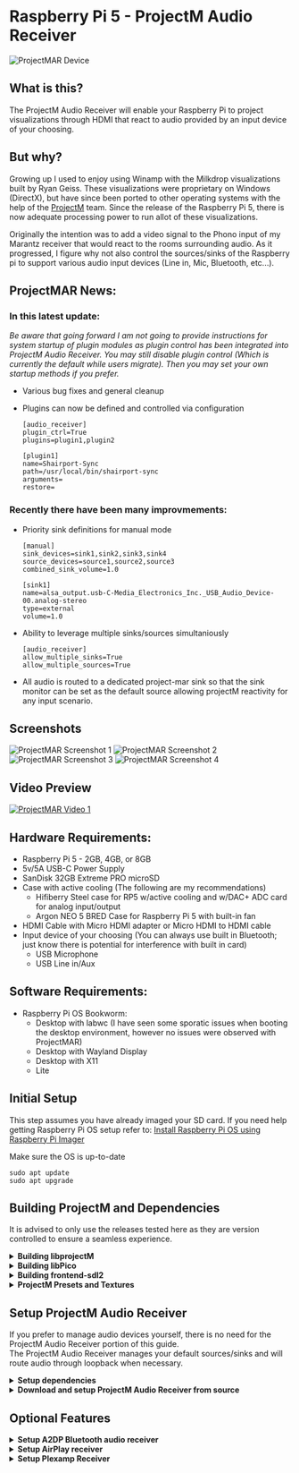 # Raspberry Pi 5 - ProjectM Audio Receiver

![ProjectMAR Device](https://github.com/kholbrook1303/RPI5-Bookworm-ProjectM-Audio-Receiver/blob/main/resources/device.png)

## What is this?
The ProjectM Audio Receiver will enable your Raspberry Pi to project visualizations through HDMI that react to audio provided by an input device of your choosing.  

## But why?
Growing up I used to enjoy using Winamp with the Milkdrop visualizations built by Ryan Geiss.  These visualizations were proprietary on Windows (DirectX), but have since been ported to other operating systems with the help of the [ProjectM](https://github.com/projectM-visualizer/projectm/tree/master) team.  Since the release of the Raspberry Pi 5, there is now adequate processing power to run allot of these visualizations.

Originally the intention was to add a video signal to the Phono input of my Marantz receiver that would react to the rooms surrounding audio.  As it progressed, I figure why not also control the sources/sinks of the Raspberry pi to support various audio input devices (Line in, Mic, Bluetooth, etc...).

## ProjectMAR News:

### In this latest update:

*Be aware that going forward I am not going to provide instructions for system startup of plugin modules as plugin control has been integrated into ProjectM Audio Receiver.  You may still disable plugin control (Which is currently the default while users migrate).  Then you may set your own startup methods if you prefer.*

- Various bug fixes and general cleanup

- Plugins can now be defined and controlled via configuration
  ```
  [audio_receiver]
  plugin_ctrl=True
  plugins=plugin1,plugin2

  [plugin1]
  name=Shairport-Sync
  path=/usr/local/bin/shairport-sync
  arguments=
  restore=
  ```

### Recently there have been many improvmements:

- Priority sink definitions for manual mode
  ```
  [manual]
  sink_devices=sink1,sink2,sink3,sink4
  source_devices=source1,source2,source3
  combined_sink_volume=1.0
  
  [sink1]
  name=alsa_output.usb-C-Media_Electronics_Inc._USB_Audio_Device-00.analog-stereo
  type=external
  volume=1.0
  ```

- Ability to leverage multiple sinks/sources simultaniously
  ```
  [audio_receiver]
  allow_multiple_sinks=True
  allow_multiple_sources=True
  ```

- All audio is routed to a dedicated project-mar sink so that the sink monitor can be set as the default source allowing projectM reactivity for any input scenario.


## Screenshots
![ProjectMAR Screenshot 1](https://github.com/kholbrook1303/RPI5-Bookworm-ProjectM-Audio-Receiver/blob/main/resources/preview1.png)
![ProjectMAR Screenshot 2](https://github.com/kholbrook1303/RPI5-Bookworm-ProjectM-Audio-Receiver/blob/main/resources/preview2.png)
![ProjectMAR Screenshot 3](https://github.com/kholbrook1303/RPI5-Bookworm-ProjectM-Audio-Receiver/blob/main/resources/preview3.png)
![ProjectMAR Screenshot 4](https://github.com/kholbrook1303/RPI5-Bookworm-ProjectM-Audio-Receiver/blob/main/resources/preview4.png)

## Video Preview
[![ProjectMAR Video 1](https://img.youtube.com/vi/8kj53j3EDec/0.jpg)](https://www.youtube.com/watch?v=8kj53j3EDec)

## Hardware Requirements:

- Raspberry Pi 5 - 2GB, 4GB, or 8GB
- 5v/5A USB-C Power Supply
- SanDisk 32GB Extreme PRO microSD
- Case with active cooling (The following are my recommendations)
    - Hifiberry Steel case for RP5 w/active cooling and w/DAC+ ADC card for analog input/output
    - Argon NEO 5 BRED Case for Raspberry Pi 5 with built-in fan
- HDMI Cable with Micro HDMI adapter or Micro HDMI to HDMI cable
- Input device of your choosing (You can always use built in Bluetooth; just know there is potential for interference with built in card)
    - USB Microphone
    - USB Line in/Aux

## Software Requirements:
- Raspberry Pi OS Bookworm:
  - Desktop with labwc (I have seen some sporatic issues when booting the desktop environment, however no issues were observed with ProjectMAR)
  - Desktop with Wayland Display
  - Desktop with X11
  - Lite

## Initial Setup
This step assumes you have already imaged your SD card.  If you need help getting Raspberry Pi OS setup refer to: [Install Raspberry Pi OS using Raspberry Pi Imager](https://www.raspberrypi.com/software/)

Make sure the OS is up-to-date
```
sudo apt update
sudo apt upgrade
```

## Building ProjectM and Dependencies
It is advised to only use the releases tested here as they are version controlled to ensure a seamless experience.

<details>
<summary><b>Building libprojectM</b></summary>

### Install the build tools and dependencies
Get the mandatory packages:
```
sudo apt install build-essential cmake libgl1-mesa-dev mesa-common-dev libglm-dev mesa-utils flex bison openssl libssl-dev git
```

### Download and extract the source package
The current build this project uses is 4.0.0.  There is currently a bug in later releases that impact performance on the Raspberry Pi.
```
cd ~
wget https://github.com/projectM-visualizer/projectm/archive/refs/tags/v4.0.0.tar.gz
tar xf v4.0.0.tar.gz
cd ~/projectm-4.0.0/
mkdir build
cd build
cmake -DENABLE_GLES=ON -DCMAKE_BUILD_TYPE=Release -DCMAKE_INSTALL_PREFIX=/usr/local ..
cmake --build . --parallel && sudo cmake --build . --target install
```

</details>

<details>
<summary><b>Building libPico</b></summary>

### Download, build and install libPico-dev
Because the current repository contains a problematic version of libPico-dev, we must build from source.

Obtain a tested working build of libPico-dev and build.  ***Note:** This is going to take some time to install*
```
cd ~
wget https://pocoproject.org/releases/poco-1.12.5/poco-1.12.5-all.tar.bz2
tar -xjf poco-1.12.5-all.tar.bz2
cd poco-1.12.5-all/
mkdir cmake-build
cd cmake-build
cmake ..
cmake --build . --config Release
sudo cmake --build . --target install
```
You will have to move the libs for projectMSDL frontend to work (Needs further investigation)
```
sudo cp /usr/local/lib/libPoco* /usr/lib/
```

</details>

<details>
<summary><b>Building frontend-sdl2</b></summary>

### Install the dependencies
Get the mandatory packages:
```
sudo apt install libsdl2-dev libfreetype-dev cmake
```

### Download the SDL2 Frontend sources
```
cd ~
git clone https://github.com/kholbrook1303/frontend-sdl2.git
```

### Build and install SDL2 Frontend

```
cd frontend-sdl2/
git submodule init
git submodule update
mkdir cmake-build
cmake -S . -B cmake-build -DCMAKE_BUILD_TYPE=Release
cmake --build cmake-build --config Release
cd cmake-build
make
```

Copy build application to standard directory
```
sudo mkdir /opt/ProjectMSDL
sudo cp -r ~/frontend-sdl2/cmake-build/src/* /opt/ProjectMSDL/
sudo chmod 777 -R /opt/ProjectMSDL
```

Adjust /opt/ProjectMSDL/projectMSDL.properties to suit the Raspberry Pi.  Change the following configurations to the below:
```
projectM.meshX = 64
projectM.meshY = 32
```

For OS Lite enable fullscreen exclusive mode.

***Note:** I have performed testing of this in Desktop with the resolution set higher but with fullscreen exclusive set to 1280x720 however the performance did not improve.  Furthermore when exclusive mode is enabled but not fullscreen, you will get a cursor that can only be removed by hitting escape.  While this also sounds strange, only set the window size resolution.*
```
window.fullscreen = true
window.fullscreen.exclusiveMode = true
window.width = 1280
window.height = 720
```
For OS Desktop enable fullscreen.
```
window.fullscreen = true
```

Open the '/etc/environment' file to set environment variables
```
sudo nano /etc/environment
```

Add the following entry
```
MESA_GL_VERSION_OVERRIDE=4.5
```

Reboot

</details>

<details>
<summary><b>ProjectM Presets and Textures</b></summary>

## Setup textures and presets
The preset files define the visualizations via pixel shaders and Milkdrop-style equations and parameters.  The projectM library does not ship with any presets or textures so you want to grab them and deploy them:

***Note:** I am currently hand selecting presets that are not only appealing and mostly reactive, but will play seamlessly on the Raspberry Pi.  This will available in the coming weeks.*

### Presets and Textures for the Raspberry Pi 5:
*Special thank you to [mickabrig7](https://github.com/mickabrig7/projectM-presets-rpi5) for benchmarking 11,233 presets to narrow down a package specially for the Raspberry Pi 5!*

Textures / Presets - https://github.com/mickabrig7/projectM-presets-rpi5.git

### General Presets and Textures:
Textures:
- [Base Milkdrop texture pack](https://github.com/projectM-visualizer/presets-milkdrop-texture-pack) - Recommended for
  use with _any_ preset pack!

Presets:
- [Cream of the Crop Pack](https://github.com/projectM-visualizer/presets-cream-of-the-crop) - A collection of about 10K
  presets compiled by Jason Fletcher. Currently, projectM's default preset pack.
- [Classic projectM Presets](https://github.com/projectM-visualizer/presets-projectm-classic) - A bit over 4K presets
  shipped with previous versions of projectM.
- [Milkdrop 2 Presets](https://github.com/projectM-visualizer/presets-milkdrop-original) - The original preset
  collection shipped with Milkdrop and Winamp.
- [En D Presets](https://github.com/projectM-visualizer/presets-en-d) - About 50 presets created by "En D".

</details>

## Setup ProjectM Audio Receiver
If you prefer to manage audio devices yourself, there is no need for the ProjectM Audio Receiver portion of this guide.  
The ProjectM Audio Receiver manages your default sources/sinks and will route audio through loopback when necessary.  

<details>
<summary><b>Setup dependencies</b></summary>
<br/>

xautomation is currently used to persist preset shuffling in projectmWrapper.py as I have observed a bug causing it to hang.

```
sudo apt install xautomation pulseaudio
```

Check to ensure your device is configured for PulseAudio by going to sudo raspi-config, then select Advanced Options - Audio Config - PulseAudio (Reboot if you made any changes)

To enable higher sample rates in Pulseaudio (Specifically for various DACs) ensure you add the following to Pulseaudio daemon config
```
resample-method = soxr-vhq
avoid-resampling = true
default-sample-format = s24le
default-sample-rate = 44100
alternate-sample-rate = 48000
```

Either restart or you can run 
```
systemctl --user restart pulseaudio.socket
systemctl --user restart pulseaudio.service
```

</details>

<details>
<summary><b>Download and setup ProjectM Audio Receiver from source</b></summary>

### Obtain the latest source
Pull the sources from Github
```
cd ~
git clone https://github.com/kholbrook1303/RPI5-Bookworm-ProjectM-Audio-Receiver.git
```

Copy the projectMAR bash script to the ProjectMSDL installation directory
```
cp -r ~/RPI5-Bookworm-ProjectM-Audio-Receiver/* /opt/ProjectMSDL/
```

### Setup Python virtual environment
Install the virtual environment
```
cd /opt/ProjectMSDL/
python3 -m venv env
```

### Get all Python dependencies
Install all Python dependencies
```
/opt/ProjectMSDL/env/bin/python3 -m pip install -r requirements.txt
```

### Configure ProjectM Audio Receiver
Select the audio receiver mode.  Automatic will handle connected devices without any user configuration
Manual will allow you to be more granular with your devices (As well as switch between mic and aux devices)
```
ar_mode=manual
```

if using automatic mode, ensure you have specified the appropriate audio mode.
if you want the input audio routed to the output device, select aux, otherwise to only listen to environmental sound use mic mode.
An example of mic mode would be a receiver playing a phono input while playing video from the pi
```
audio_mode=aux
```

If using manual mode, update /opt/ProjectMSDL/projectMAR.conf to include the input/output devices.
To get the devices, connect them and run 'pactl list sources/sinks short' and take note of the device name
```
mic_devices=
aux_devices=
sink_devices=
```

### Test to ensure there are no issues
Run the following to execute ProjectM Audio Receiver:
```
/opt/ProjectMSDL/env/bin/python3 /opt/ProjectMSDL/projectMAR.py
```

If all is well close ProjectMSDL
```
alt+F4 (or 'sudo killall projectMSDL' from terminal)
```

## Environment Specific Startup Instructions

  <details>
  <summary><b>RPI OS Desktop Instructions</b></summary>
  
  ### Setup the auto start on boot

  Add ProjectMAR to autostart
  ```
  sudo nano /etc/xdg/autostart/projectm.desktop
  ```

  Add the following configuration
  ```
  [Desktop Entry]
  Name=ProjectMAR
  Exec=/opt/ProjectMSDL/env/bin/python3 /opt/ProjectMSDL/projectMAR.py
  Type=Application
  ```
  </details>

  <details>
  <summary><b>RPI OS Lite Instructions</b></summary>
 
  ### Setup the auto start on boot

  Enable autologon if using the lite version of RPI OS

  Enable auto-logon.  Run the following command and then navigate to System Options -> Boot / Auto Logon -> Console Auto Logon
  ```
  sudo raspi-config
  ```

  ### Create a startup service
  Create a service by running
  ```
  sudo nano /etc/systemd/user/projectm.service
  ```

  ```
  [Unit]
  Description=ProjectMAR

  [Service]
  Type=simple
  ExecStart=/opt/ProjectMSDL/env/bin/python3 /opt/ProjectMSDL/projectMAR.py
  Restart=on-failure

  [Install]
  WantedBy=default.target
  ```

  Enable and start the service
  ```
  systemctl --user enable projectm
  systemctl --user start projectm
  ```
  </details>

</details>

## Optional Features

<details>
<summary><b>Setup A2DP Bluetooth audio receiver </b></summary>

### Get Bluetooth dependencies

Acquire all the necessary dependecies
```
sudo apt-get install pulseaudio-module-bluetooth
```

### Configure Bluetooth functionality
Make the Pi permanently discoverable as an A2DP Sink.
```
sudo nano /etc/bluetooth/main.conf
```

And add / uncomment / change
```
...
Class = 0x41C
...
DiscoverableTimeout = 0
```

```
sudo systemctl restart bluetooth
```

```
bluetoothctl power on
bluetoothctl discoverable on
bluetoothctl pairable on
bluetoothctl agent on
```

Reboot
```
sudo reboot
```

```
bluetoothctl
```
Pair your device then trust it when you see Device <MAC> Connected: yes
```
trust DC:DC:E2:FF:04:A1
```

Auto pairing / trusting / no PIN
```
sudo apt-get install bluez-tools
```

### Configure Bluetooth agent service
```
sudo nano /etc/systemd/system/bt-agent.service
```

```
[Unit]
Description=Bluetooth Auth Agent
After=bluetooth.service
PartOf=bluetooth.service

[Service]
Type=simple
ExecStart=/usr/bin/bt-agent -c NoInputNoOutput
KillSignal=SIGUSR1

[Install]
WantedBy=bluetooth.target
```

Enable and start the Bluetooth service
```
sudo systemctl enable bt-agent
sudo systemctl start bt-agent
```
</details>

<details>
<summary><b>Setup AirPlay receiver</b></summary>


### Setup and build Shairport Sync

* It is advised to follow the most recent build steps from https://github.com/mikebrady/shairport-sync/blob/master/BUILD.md

### Get Shairport-Sync dependencies
Install required dependencies
```
sudo apt install --no-install-recommends build-essential git autoconf automake libtool libpulse-dev \
    libpopt-dev libconfig-dev libasound2-dev avahi-daemon libavahi-client-dev libssl-dev libsoxr-dev \
    libplist-dev libsodium-dev libavutil-dev libavcodec-dev libavformat-dev uuid-dev libgcrypt-dev xxd
```

### Obtain the latest source
Clone and build shairport-sync
```

cd ~
wget https://github.com/mikebrady/shairport-sync/archive/refs/tags/4.3.7.tar.gz
tar xf 4.3.7.tar.gz
cd ~/shairport-sync-4.3.7/
autoreconf -fi
./configure --sysconfdir=/etc --with-alsa \
    --with-soxr --with-avahi --with-ssl=openssl --with-systemd --with-airplay-2 --with-pa
make
sudo make install
```

### Setup and build NQPTP
* It is advised to follow the most recent build steps from https://github.com/mikebrady/nqptp

Clone and build nqptp
```
cd ~
wget https://github.com/mikebrady/nqptp/archive/refs/tags/1.2.4.tar.gz
tar xf 1.2.4.tar.gz
cd ~/nqptp-1.2.4
autoreconf -fi
./configure --with-systemd-startup
make
sudo make install
```

### Enable Services
```
sudo systemctl enable nqptp
sudo systemctl start nqptp
```

## Startup Instructions
Open projectMAR.conf and navigate to the 'audio_receiver' section.  Ensure that plugin_ctrl is set to 'True' and add an additional plugin with a unique name to plugins
```
plugin_ctrl=True
plugins=plugin1
```

Beneath the 'audio_receiver' section, add a new section using the unique plugin name you created, then add the necessary parameters replacing the 'USER' with your username
```
[plugin1]
name=Shairport-Sync
path=/usr/local/bin/shairport-sync
arguments=
```

</details>

<details>
<summary><b>Setup Plexamp Receiver</b></summary>

### Get PlexAmp and NodeJS

```
cd ~
wget https://plexamp.plex.tv/headless/Plexamp-Linux-headless-v4.11.0.tar.bz2
tar -xvjf Plexamp-Linux-headless-v4.11.0.tar.bz2
cd plexamp
sudo apt-get install -y ca-certificates curl gnupg && sudo mkdir -p /etc/apt/keyrings
curl -fsSL https://deb.nodesource.com/gpgkey/nodesource-repo.gpg.key | sudo gpg --dearmor -o /etc/apt/keyrings/nodesource.gpg
NODE_MAJOR=20
echo deb [signed-by=/etc/apt/keyrings/nodesource.gpg] https://deb.nodesource.com/node_$NODE_MAJOR.x nodistro main | sudo tee /etc/apt/sources.list.d/nodesource.list
sudo apt-get update && sudo apt-get install -y nodejs
```

### Setup your Plexamp token

Initialize Plexamp for the first time
```
node ~/plexamp/js/index.js
```

Obtain your claim token.  In a seperate browser goto:
https://plex.tv/claim

Paste the claim code in the terminal window and proceed with naming your player

## Startup Instructions

Open projectMAR.conf and navigate to the 'audio_receiver' section.  Ensure that plugin_ctrl is set to 'True' and add an additional plugin with a unique name to plugins
```
plugin_ctrl=True
plugins=plugin1,plugin2
```

Beneath the 'audio_receiver' section, add a new section using the unique plugin name you created, then add the necessary parameters replacing the 'USER' with your username
```
[plugin2]
name=PlexAmp
path=/usr/bin/node
arguments=/home/<USER>/plexamp/js/index.js
```

## Instructions for casting
Once running goto PlexAmp on your mobile device and select the cast button.  In the menu of systems select the hostname of your Raspberry Pi to broadcast music.

## Instructions for using without casting
On a system with a web browser navigate to your Plexamp system
```
http://<RaspberryPi_IP>:32500
```

Login with your PlexPass credentials and you can now control PlexAmp music on your pi

</details>